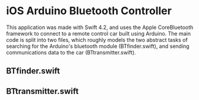 # iOS Arduino Bluetooth Controller 

This application was made with Swift 4.2, and uses the Apple CoreBluetooth framework to connect to a remote control car built using Arduino. The main code is split into two files, which roughly models the two abstract tasks of searching for the Arduino's bluetooth module (BTfinder.swift), and sending communications data to the car (BTtransmitter.swift).

## BTfinder.swift





## BTtransmitter.swift
